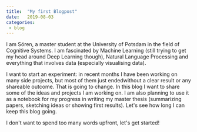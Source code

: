 ```yaml
---
title:  "My first Blogpost"
date:   2019-08-03
categories:
 - blog
---
```


I am Sören, a master student at the University of Potsdam in the field of Cognitive Systems. I am fascinated by Machine Learning (still trying to get my head around Deep Learning though), Natural Language Processing and everything that involves data (especially visualising data).

I want to start an experiment: in recent months I have been working on many side projects, but most of them just endedwithout a clear result or any shareable outcome. That is going to change. In this blog I want to share some of the ideas and projects I am working on. I am also planning to use it as a notebook for my progress in writing my master thesis (summarizing papers, sketching ideas or showing first results). Let's see how long I can keep this blog going.

I don't want to spend too many words upfront, let's get started!
